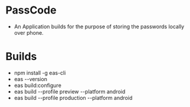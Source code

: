 # PassCode
- An Application builds for the purpose of storing the passwords locally over phone.

# Builds
- npm install -g eas-cli
- eas --version
- eas build:configure
- eas build --profile preview --platform android
- eas build --profile production --platform android